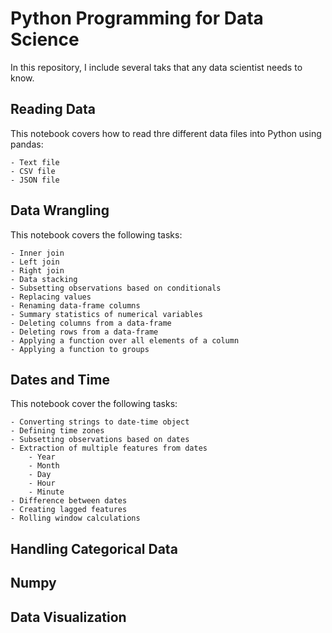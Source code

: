 # Python Programming for Data Science

In this repository, I include several taks that any data scientist needs to know.

## Reading Data

This notebook covers how to read thre different data files into Python using pandas:

    - Text file
    - CSV file
    - JSON file

## Data Wrangling

This notebook covers the following tasks:

    - Inner join
    - Left join
    - Right join
    - Data stacking 
    - Subsetting observations based on conditionals
    - Replacing values
    - Renaming data-frame columns
    - Summary statistics of numerical variables
    - Deleting columns from a data-frame
    - Deleting rows from a data-frame
    - Applying a function over all elements of a column
    - Applying a function to groups 

## Dates and Time

This notebook cover the following tasks:

    - Converting strings to date-time object
    - Defining time zones
    - Subsetting observations based on dates
    - Extraction of multiple features from dates
        - Year
        - Month
        - Day
        - Hour
        - Minute
    - Difference between dates
    - Creating lagged features
    - Rolling window calculations


## Handling Categorical Data



## Numpy



## Data Visualization